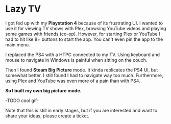 # Lazy TV

I got fed up with my **Playstation 4** because of its frustrating UI. I wanted to use it for viewing TV shows with Plex, browsing YouTube videos and playing some games with friends (co-op). However, for starting Plex or YouTube I had to hit like 8+ buttons to start the app. You can't even pin the app to the main menu.

I replaced the PS4 with a HTPC connected to my TV. Using keyboard and mouse to navigate in Windows is painful when sitting on the couch.

Then I found **Steam Big Picture** mode. It kinda replicates the PS4 UI, but somewhat better. I still found I had to navigate way too much. Furthermore, using Plex and YouTube was even more of a pain than with PS4.

**So I built my own big picture mode.**

-TODO cool gif-

Note that this is still in early stages, but if you are interested and want to share your ideas, please create a ticket.
